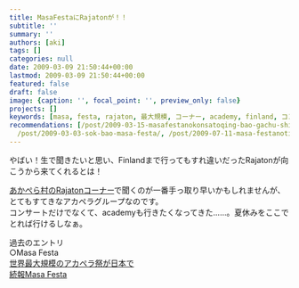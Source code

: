 ```yaml
---
title: MasaFestaにRajatonが！！
subtitle: ''
summary: ''
authors: [aki]
tags: []
categories: null
date: 2009-03-09 21:50:44+00:00
lastmod: 2009-03-09 21:50:44+00:00
featured: false
draft: false
image: {caption: '', focal_point: '', preview_only: false}
projects: []
keywords: [masa, festa, rajaton, 最大規模, コーナー, academy, finland, コンサート, エントリ, やばい]
recommendations: [/post/2009-03-15-masafestanokonsatoqing-bao-gachu-shi-memasita/,
  /post/2009-03-03-sok-bao-masa-festa/, /post/2009-07-11-masa-festanotiketutogalai-ta/]
---
```

やばい！生で聞きたいと思い、Finlandまで行ってもすれ違いだったRajatonが向こうから来てくれるとは！  
  
[あかぺら村のRajatonコーナー](http://acappellavillage.blog103.fc2.com/blog-category-15.html)で聞くのが一番手っ取り早いかもしれませんが、とてもすてきなアカペラグループなのです。  
コンサートだけでなくて、academyも行きたくなってきた……。夏休みをここでとれば行けるしなぁ。  
  
過去のエントリ  
○Masa Festa  
[世界最大規模のアカペラ祭が日本で](https://chezo.uno/post/2009-03-01-shi-jie-zui-da-gui-mo-noakaperaji-gari-ben-de/)  
[続報Masa Festa](https://chezo.uno/post/2009-03-03-sok-bao-masa-festa/)  
